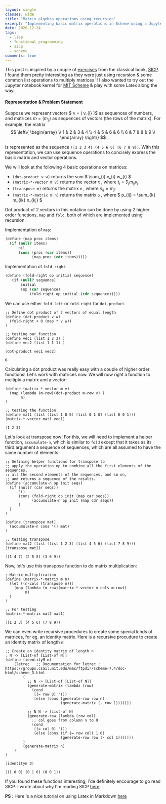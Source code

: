 ```yaml
---
layout: single
classes: wide
title: "Matrix algebra operations using recursion"
excerpt: "Implementing basic matrix operations in Scheme using a Jupyter notebook"
date: 2020-12-24
tags:
  - lisp
  - functional programming
  - sicp
  - scheme
comments: true
---
```



This post is inspired by a couple of [exercises](https://sarabander.github.io/sicp/html/2_002e2.xhtml#Exercise-2_002e37) from the classical book, [SICP](https://sarabander.github.io/sicp/html/index.xhtml). I found them pretty interesting as they were just using recursion & some common list operations to multiply matrices !! I also wanted to try out the Jupyter notebook kernel for [MIT Scheme](https://github.com/joeltg/mit-scheme-kernel) & play with some Latex along the way.

#### Representation & Problem Statement

Suppose we represent vectors $ v = ( v_{i} )$ as sequences of numbers, and matrices $m = ( m_{i j} )$ as sequences of vectors (the rows of the matrix). For example, the matrix
$$ 
\left\{
\begin{array} \\
1 & 2 & 3 & 4 \\
4 & 5 & 6 & 6 \\
6 & 7 & 8 & 9 \\
\end{array}
\right\}
$$

is represented as the sequence `((1 2 3 4) (4 5 6 6) (6 7 8 9))`. With this representation, we can use sequence operations to concisely express the basic matrix and vector operations. 

We will look at the following 4 basic operations on matrices:
- `(dot-product v w)` returns the sum $ \sum_{i} v_{i} w_{i} $  
- `(matrix-*-vector m v)` returns the vector `t` , where $t_{i} = \sum_{j} m_{ij} v_{j}$  
- `(transpose m)` returns the matrix `n` , where $n_{ij} = m_{ji}$ 
- `(matrix-*-matrix m n)` returns the matrix `p` , where $ p_{ij} = \sum_{k} m_{ik} n_{kj} $ 

Dot product of 2 vectors in this notation can be done by using 2 higher order functions, `map` and `fold`, both of which are implemented using recursion.

Implementation of `map`:
```scheme
(define (map proc items)
  (if (null? items)
      nil
      (cons (proc (car items))
            (map proc (cdr items)))))
```


Implementation of `fold-right`:
```scheme
(define (fold-right op initial sequence) 
   (if (null? sequence) 
       initial 
       (op (car sequence) 
           (fold-right op initial (cdr sequence)))))
``` 

We can use either `fold-left` or `fold-right` for `dot-product`.


```MIT Scheme
;; Define dot product of 2 vectors of equal length
(define (dot-product v w)
  (fold-right + 0 (map * v w))
)

;; testing our function
(define vec1 (list 1 2 3) )
(define vec2 (list 1 1 1) )

(dot-product vec1 vec2)
```




    6



Calculating a dot product was really easy with a couple of higher order functions!
Let's work with matrices now. We will now right a function to multiply a matrix and a vector:


```MIT Scheme
(define (matrix-*-vector m v)
  (map (lambda (m-row)(dot-product m-row v) ) 
       m)
)

;; testing the function
(define mat1 (list (list 1 0 0) (list 0 1 0) (list 0 0 1)))
(matrix-*-vector mat1 vec1)
```




    (1 2 3)



Let's look at transpose now! For this, we will need to implement a helper function, `accumulate-n`, which is similar to `fold` except that it takes as its third argument a sequence of sequences, which are all assumed to have the same number of elements. 


```MIT Scheme
;; Defining helper functions for transpose to 
;; apply the operation op to combine all the first elements of the sequences,
;; all the second elements of the sequences, and so on, 
;; and returns a sequence of the results. 
(define (accumulate-n op init seqs)
  (if (null? (car seqs))
      '()
      (cons (fold-right op init (map car seqs))
            (accumulate-n op init (map cdr seqs))
      )
  )
)

(define (transpose mat)
  (accumulate-n cons '() mat)
)

;; testing transpose
(define mat2 (list (list 1 2 3) (list 4 5 6) (list 7 8 9))) 
(transpose mat2)
```




    ((1 4 7) (2 5 8) (3 6 9))



Now, let's use this transpose function to do matrix multiplication:


```MIT Scheme
; Matrix multiplication
(define (matrix-*-matrix m n)
  (let ((n-cols (transpose n)))
    (map (lambda (m-row)(matrix-*-vector n-cols m-row)) 
         m)
  )
)

;; For testing
(matrix-*-matrix mat2 mat1)
```




    ((1 2 3) (4 5 6) (7 8 9))



We can even write recursive procedures to create some special kinds of matrices, for eg, an identity matrix. Here is a recursive procudure to create an identity matrix of length `n`:


```MIT Scheme
;; Create an identity matrix of length n
; N -> [List-of [List-of N]]
(define (identityM n)
    (letrec   ;; Documentation for letrec : https://groups.csail.mit.edu/mac/ftpdir/scheme-7.4/doc-html/scheme_3.html
        (
          ;; N -> [List-of [List-of N]]
          (generate-matrix (lambda (row)
            (cond
             ((= row 0) '())
             (else (cons (generate-row row n)
                         (generate-matrix (- row 1)))))))

          ;; N N -> [List-of N]
          (generate-row (lambda (row col)
            ;; col goes from column n to 0
            (cond
             ((= col 0) '())
             (else (cons (if (= row col) 1 0)
                         (generate-row row (- col 1)))))))
        )
        (generate-matrix n)
    )
)

(identitym 3)
```




    ((1 0 0) (0 1 0) (0 0 1))



If you found these functions interesting, I'de definitely encourage to go read SICP. I wrote about why I'm reading SICP [here](https://pritesh-shrivastava.github.io/blog/2020/08/30/sicp-so-far). 

**PS** : 
Here 's a nice tutorial on using Latex in Markdown [here](https://towardsdatascience.com/write-markdown-latex-in-the-jupyter-notebook-10985edb91fd)

